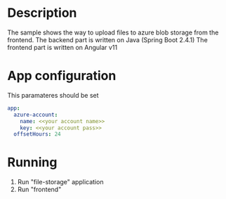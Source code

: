 # Description

The sample shows the way to upload files to azure blob storage from the frontend.
The backend part is written on Java (Spring Boot 2.4.1)
The frontend part is written on Angular v11

# App configuration

This paramateres should be set

``` yml
app:
  azure-account:
    name: <<your account name>>
    key: <<your account pass>>
  offsetHours: 24
```
# Running

1. Run "file-storage" application
2. Run "frontend"
